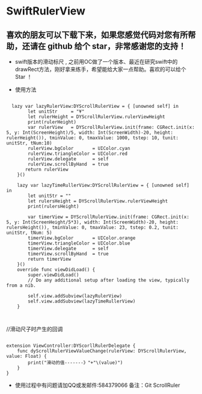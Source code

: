 SwiftRulerView
=
喜欢的朋友可以下载下来，如果您感觉代码对您有所帮助，还请在 github 给个 star，非常感谢您的支持！
- 
 * swift版本的滑动标尺 , 之前用OC做了一个版本、最近在研究swift中的drawRect方法，刚好拿来练手，希望能给大家一点帮助。喜欢的可以给个Star ！
 

 * 使用方法 

<pre><code>
  lazy var lazyRulerView:DYScrollRulerView = { [unowned self] in
        let unitStr     = "¥"
        let rulerHeight = DYScrollRulerView.rulerViewHeight
        print(rulerHeight)
        var rulerView   = DYScrollRulerView.init(frame: CGRect.init(x: 5, y: Int(ScreenHeight)/5, width: Int(ScreenWidth)-20, height: rulerHeight()), tminValue: 0, tmaxValue: 1000, tstep: 10, tunit: unitStr, tNum:10)
        rulerView.bgColor       = UIColor.cyan
        rulerView.triangleColor = UIColor.red
        rulerView.delegate      = self
        rulerView.scrollByHand  = true
       return rulerView
    }()
    
    lazy var lazyTimeRullerView:DYScrollRulerView = { [unowned self] in
        let unitStr = ""
        let rulersHeight = DYScrollRulerView.rulerViewHeight
        print(rulersHeight)
       
        var timerView = DYScrollRulerView.init(frame: CGRect.init(x: 5, y: Int(ScreenHeight/5*3), width: Int(ScreenWidth)-20, height: rulersHeight()), tminValue: 0, tmaxValue: 23, tstep: 0.2, tunit: unitStr, tNum: 5)
        timerView.bgColor       = UIColor.orange
        timerView.triangleColor = UIColor.blue
        timerView.delegate      = self
        timerView.scrollByHand  = true
        return timerView
    }()
    override func viewDidLoad() {
        super.viewDidLoad()
        // Do any additional setup after loading the view, typically from a nib.
        
        self.view.addSubview(lazyRulerView)
        self.view.addSubview(lazyTimeRullerView)
    }


</code></pre>

//滑动尺子时产生的回调

<pre><code>
extension ViewController:DYScorllRulerDelegate {
    func dyScrollRulerViewValueChange(rulerView: DYScrollRulerView, value: Float) {
        print("滑动的值-------》"+"\(value)")
    }
}
</code></pre>
- 使用过程中有问题请加QQ或发邮件:584379066 备注：Git ScrollRuler


